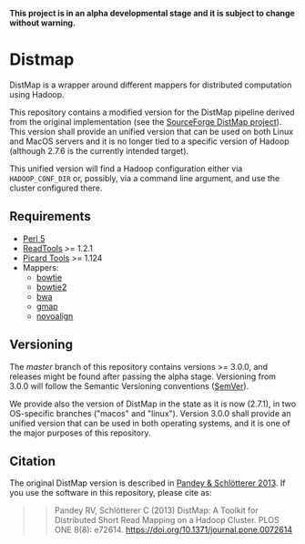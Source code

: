 __This project is in an alpha developmental stage and it is subject to change without warning.__

# Distmap

DistMap is a wrapper around different mappers for distributed computation using Hadoop.

This repository contains a modified version for the DistMap pipeline derived from the original
implementation (see the [SourceForge DistMap project](https://sourceforge.net/projects/distmap/)).
This version shall provide an unified version that can be used on both Linux and MacOS servers
and it is no longer tied to a specific version of Hadoop (although 2.7.6 is the currently intended target).

This unified version will find a Hadoop configuration either via `HADOOP_CONF_DIR` or, possibly,
via a command line argument, and use the cluster configured there.


## Requirements

* [Perl 5](https://dev.perl.org/perl5/)
* [ReadTools](http://magicdgs.github.io/ReadTools/) >= 1.2.1
* [Picard Tools](http://broadinstitute.github.io/picard/) >= 1.124
* Mappers:
  - [bowtie](http://bowtie-bio.sourceforge.net/index.shtml)
  - [bowtie2](http://bowtie-bio.sourceforge.net/bowtie2/index.shtml)
  - [bwa](http://bio-bwa.sourceforge.net/)
  - [gmap](http://research-pub.gene.com/gmap/)
  - [novoalign](http://www.novocraft.com/products/novoalign/)


## Versioning

The _master_ branch of this repository contains versions >= 3.0.0, and releases might be found after
passing the alpha stage. Versioning from 3.0.0 will follow the Semantic Versioning conventions
([SemVer](https://semver.org/)).

We provide also the version of DistMap in the state as it is now (2.7.1), in two OS-specific branches
("macos" and "linux"). Version 3.0.0 shall provide an unified version that can be used in both
operating systems, and it is one of the major purposes of this repository.


## Citation

The original DistMap version is described in [Pandey & Schlötterer 2013](http://journals.plos.org/plosone/article?id=10.1371/journal.pone.0072614).
If you use the software in this repository, please cite as:

>> Pandey RV, Schlötterer C (2013) DistMap: A Toolkit for Distributed Short Read Mapping on a Hadoop Cluster. PLOS ONE 8(8): e72614. https://doi.org/10.1371/journal.pone.0072614
